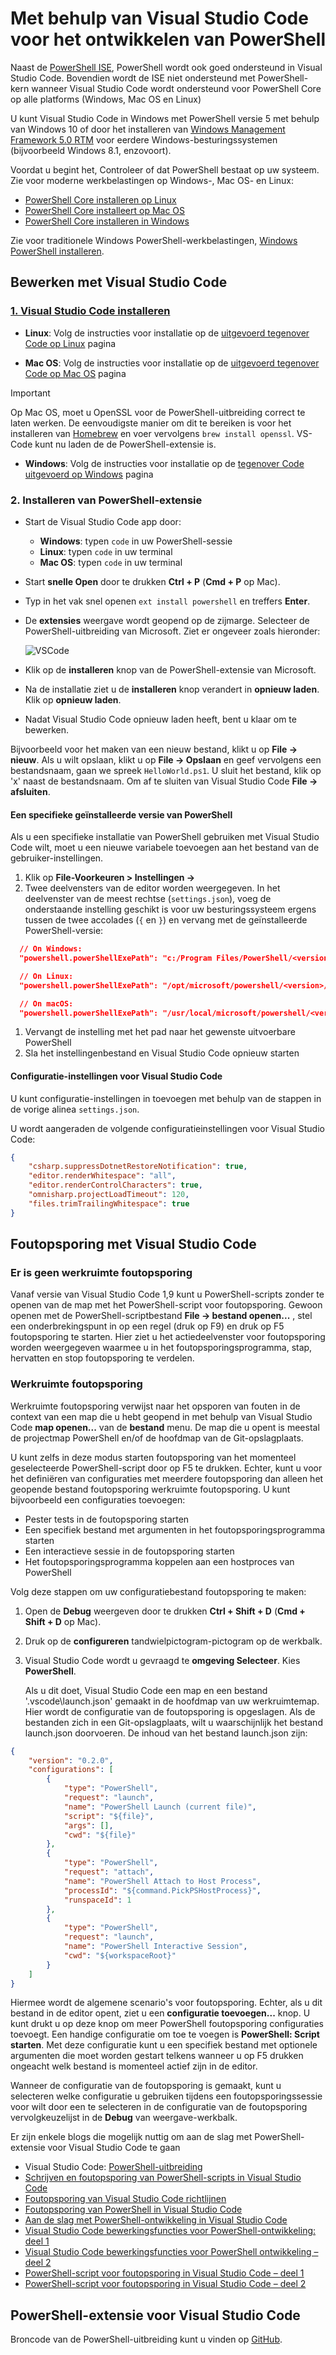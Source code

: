 # <a name="using-visual-studio-code-for-powershell-development"></a>Met behulp van Visual Studio Code voor het ontwikkelen van PowerShell

Naast de [PowerShell ISE][ise], PowerShell wordt ook goed ondersteund in Visual Studio Code.
Bovendien wordt de ISE niet ondersteund met PowerShell-kern wanneer Visual Studio Code wordt ondersteund voor PowerShell Core op alle platforms (Windows, Mac OS en Linux)

U kunt Visual Studio Code in Windows met PowerShell versie 5 met behulp van Windows 10 of door het installeren van [Windows Management Framework 5.0 RTM](https://www.microsoft.com/en-us/download/details.aspx?id=50395) voor eerdere Windows-besturingssystemen (bijvoorbeeld Windows 8.1, enzovoort).

Voordat u begint het, Controleer of dat PowerShell bestaat op uw systeem.
Zie voor moderne werkbelastingen op Windows-, Mac OS- en Linux:

- [PowerShell Core installeren op Linux][install-pscore-linux]
- [PowerShell Core installeert op Mac OS][install-pscore-macos]
- [PowerShell Core installeren in Windows][install-pscore-windows]

Zie voor traditionele Windows PowerShell-werkbelastingen, [Windows PowerShell installeren][install-winps].

## <a name="editing-with-visual-studio-code"></a>Bewerken met Visual Studio Code

### <a name="1-installing-visual-studio-codehttpscodevisualstudiocomdocssetupsetup-overview"></a>[1. Visual Studio Code installeren](https://code.visualstudio.com/Docs/setup/setup-overview)

- **Linux**: Volg de instructies voor installatie op de [uitgevoerd tegenover Code op Linux](https://code.visualstudio.com/docs/setup/linux) pagina

- **Mac OS**: Volg de instructies voor installatie op de [uitgevoerd tegenover Code op Mac OS](https://code.visualstudio.com/docs/setup/mac) pagina

> [!IMPORTANT]
> Op Mac OS, moet u OpenSSL voor de PowerShell-uitbreiding correct te laten werken.
> De eenvoudigste manier om dit te bereiken is voor het installeren van [Homebrew](http://brew.sh/) en voer vervolgens `brew install openssl`.
> VS-Code kunt nu laden de de PowerShell-extensie is.

- **Windows**: Volg de instructies voor installatie op de [tegenover Code uitgevoerd op Windows](https://code.visualstudio.com/docs/setup/windows) pagina

### <a name="2-installing-powershell-extension"></a>2. Installeren van PowerShell-extensie

- Start de Visual Studio Code app door:
    - **Windows**: typen `code` in uw PowerShell-sessie
    - **Linux**: typen `code` in uw terminal
    - **Mac OS**: typen `code` in uw terminal

- Start **snelle Open** door te drukken **Ctrl + P** (**Cmd + P** op Mac).
- Typ in het vak snel openen `ext install powershell` en treffers **Enter**.
- De **extensies** weergave wordt geopend op de zijmarge. Selecteer de PowerShell-uitbreiding van Microsoft.
  Ziet er ongeveer zoals hieronder:

  ![VSCode](../../images/vscode.png)

- Klik op de **installeren** knop van de PowerShell-extensie van Microsoft.
- Na de installatie ziet u de **installeren** knop verandert in **opnieuw laden**.
  Klik op **opnieuw laden**.
- Nadat Visual Studio Code opnieuw laden heeft, bent u klaar om te bewerken.

Bijvoorbeeld voor het maken van een nieuw bestand, klikt u op **File -> nieuw**.
Als u wilt opslaan, klikt u op **File -> Opslaan** en geef vervolgens een bestandsnaam, gaan we spreek `HelloWorld.ps1`.
U sluit het bestand, klik op 'x' naast de bestandsnaam.
Om af te sluiten van Visual Studio Code **File -> afsluiten**.

#### <a name="using-a-specific-installed-version-of-powershell"></a>Een specifieke geïnstalleerde versie van PowerShell

Als u een specifieke installatie van PowerShell gebruiken met Visual Studio Code wilt, moet u een nieuwe variabele toevoegen aan het bestand van de gebruiker-instellingen.

1. Klik op **File-Voorkeuren > Instellingen ->**
1. Twee deelvensters van de editor worden weergegeven.
   In het deelvenster van de meest rechtse (`settings.json`), voeg de onderstaande instelling geschikt is voor uw besturingssysteem ergens tussen de twee accolades (`{` en `}`) en vervang *<version>* met de geïnstalleerde PowerShell-versie:

  ```json
    // On Windows:
    "powershell.powerShellExePath": "c:/Program Files/PowerShell/<version>/pwsh.exe"

    // On Linux:
    "powershell.powerShellExePath": "/opt/microsoft/powershell/<version>/pwsh"

    // On macOS:
    "powershell.powerShellExePath": "/usr/local/microsoft/powershell/<version>/pwsh"
  ```
1. Vervangt de instelling met het pad naar het gewenste uitvoerbare PowerShell
1. Sla het instellingenbestand en Visual Studio Code opnieuw starten

#### <a name="configuration-settings-for-visual-studio-code"></a>Configuratie-instellingen voor Visual Studio Code

U kunt configuratie-instellingen in toevoegen met behulp van de stappen in de vorige alinea `settings.json`.

U wordt aangeraden de volgende configuratieinstellingen voor Visual Studio Code:

```json
{
    "csharp.suppressDotnetRestoreNotification": true,
    "editor.renderWhitespace": "all",
    "editor.renderControlCharacters": true,
    "omnisharp.projectLoadTimeout": 120,
    "files.trimTrailingWhitespace": true
}
```

## <a name="debugging-with-visual-studio-code"></a>Foutopsporing met Visual Studio Code

### <a name="no-workspace-debugging"></a>Er is geen werkruimte foutopsporing

Vanaf versie van Visual Studio Code 1,9 kunt u PowerShell-scripts zonder te openen van de map met het PowerShell-script voor foutopsporing.
Gewoon openen met de PowerShell-scriptbestand **File -> bestand openen...** , stel een onderbrekingspunt in op een regel (druk op F9) en druk op F5 foutopsporing te starten.
Hier ziet u het actiedeelvenster voor foutopsporing worden weergegeven waarmee u in het foutopsporingsprogramma, stap, hervatten en stop foutopsporing te verdelen.

### <a name="workspace-debugging"></a>Werkruimte foutopsporing

Werkruimte foutopsporing verwijst naar het opsporen van fouten in de context van een map die u hebt geopend in met behulp van Visual Studio Code **map openen...**  van de **bestand** menu.
De map die u opent is meestal de projectmap PowerShell en/of de hoofdmap van de Git-opslagplaats.

U kunt zelfs in deze modus starten foutopsporing van het momenteel geselecteerde PowerShell-script door op F5 te drukken.
Echter, kunt u voor het definiëren van configuraties met meerdere foutopsporing dan alleen het geopende bestand foutopsporing werkruimte foutopsporing.
U kunt bijvoorbeeld een configuraties toevoegen:

- Pester tests in de foutopsporing starten
- Een specifiek bestand met argumenten in het foutopsporingsprogramma starten
- Een interactieve sessie in de foutopsporing starten
- Het foutopsporingsprogramma koppelen aan een hostproces van PowerShell

Volg deze stappen om uw configuratiebestand foutopsporing te maken:

1. Open de **Debug** weergeven door te drukken **Ctrl + Shift + D** (**Cmd + Shift + D** op Mac).
1. Druk op de **configureren** tandwielpictogram-pictogram op de werkbalk.
1. Visual Studio Code wordt u gevraagd te **omgeving Selecteer**.
   Kies **PowerShell**.

   Als u dit doet, Visual Studio Code een map en een bestand '.vscode\launch.json' gemaakt in de hoofdmap van uw werkruimtemap.
   Hier wordt de configuratie van de foutopsporing is opgeslagen. Als de bestanden zich in een Git-opslagplaats, wilt u waarschijnlijk het bestand launch.json doorvoeren.
   De inhoud van het bestand launch.json zijn:

```json
{
    "version": "0.2.0",
    "configurations": [
        {
            "type": "PowerShell",
            "request": "launch",
            "name": "PowerShell Launch (current file)",
            "script": "${file}",
            "args": [],
            "cwd": "${file}"
        },
        {
            "type": "PowerShell",
            "request": "attach",
            "name": "PowerShell Attach to Host Process",
            "processId": "${command.PickPSHostProcess}",
            "runspaceId": 1
        },
        {
            "type": "PowerShell",
            "request": "launch",
            "name": "PowerShell Interactive Session",
            "cwd": "${workspaceRoot}"
        }
    ]
}
```

Hiermee wordt de algemene scenario's voor foutopsporing.
Echter, als u dit bestand in de editor opent, ziet u een **configuratie toevoegen...**  knop.
U kunt drukt u op deze knop om meer PowerShell foutopsporing configuraties toevoegt. Een handige configuratie om toe te voegen is **PowerShell: Script starten**.
Met deze configuratie kunt u een specifiek bestand met optionele argumenten die moet worden gestart telkens wanneer u op F5 drukken ongeacht welk bestand is momenteel actief zijn in de editor.

Wanneer de configuratie van de foutopsporing is gemaakt, kunt u selecteren welke configuratie u gebruiken tijdens een foutopsporingssessie voor wilt door een te selecteren in de configuratie van de foutopsporing vervolgkeuzelijst in de **Debug** van weergave-werkbalk.

Er zijn enkele blogs die mogelijk nuttig om aan de slag met PowerShell-extensie voor Visual Studio Code te gaan

- Visual Studio Code: [PowerShell-uitbreiding][ps-extension]
- [Schrijven en foutopsporing van PowerShell-scripts in Visual Studio Code][debug]
- [Foutopsporing van Visual Studio Code richtlijnen][vscode-guide]
- [Foutopsporing van PowerShell in Visual Studio Code][ps-vscode]
- [Aan de slag met PowerShell-ontwikkeling in Visual Studio Code][getting-started]
- [Visual Studio Code bewerkingsfuncties voor PowerShell-ontwikkeling: deel 1][editing-part1]
- [Visual Studio Code bewerkingsfuncties voor PowerShell ontwikkeling – deel 2][editing-part2]
- [PowerShell-script voor foutopsporing in Visual Studio Code – deel 1][debugging-part1]
- [PowerShell-script voor foutopsporing in Visual Studio Code – deel 2][debugging-part2]

[ise]: ../ise-guide.md
[install-pscore-linux]:  ../../setup/Installing-PowerShell-Core-on-Linux.md
[install-pscore-macos]:  ../../setup/Installing-PowerShell-Core-on-macOS.md
[install-pscore-windows]: ../../setup/Installing-PowerShell-Core-on-Windows.md
[install-winps]: ../../setup/Installing-Windows-PowerShell.md
[ps-extension]:https://blogs.msdn.microsoft.com/cdndevs/2015/12/11/visual-studio-code-powershell-extension/
[debug]:https://blogs.msdn.microsoft.com/powershell/2015/11/16/announcing-powershell-language-support-for-visual-studio-code-and-more/
[vscode-guide]:https://johnpapa.net/debugging-with-visual-studio-code/
[ps-vscode]:https://github.com/PowerShell/vscode-powershell/tree/master/examples
[getting-started]:https://blogs.technet.microsoft.com/heyscriptingguy/2016/12/05/get-started-with-powershell-development-in-visual-studio-code/
[editing-part1]:https://blogs.technet.microsoft.com/heyscriptingguy/2017/01/11/visual-studio-code-editing-features-for-powershell-development-part-1/
[editing-part2]:https://blogs.technet.microsoft.com/heyscriptingguy/2017/01/12/visual-studio-code-editing-features-for-powershell-development-part-2/
[debugging-part1]:https://blogs.technet.microsoft.com/heyscriptingguy/2017/02/06/debugging-powershell-script-in-visual-studio-code-part-1/
[debugging-part2]:https://blogs.technet.microsoft.com/heyscriptingguy/2017/02/13/debugging-powershell-script-in-visual-studio-code-part-2/

## <a name="powershell-extension-for-visual-studio-code"></a>PowerShell-extensie voor Visual Studio Code

Broncode van de PowerShell-uitbreiding kunt u vinden op [GitHub](https://github.com/PowerShell/vscode-powershell).
